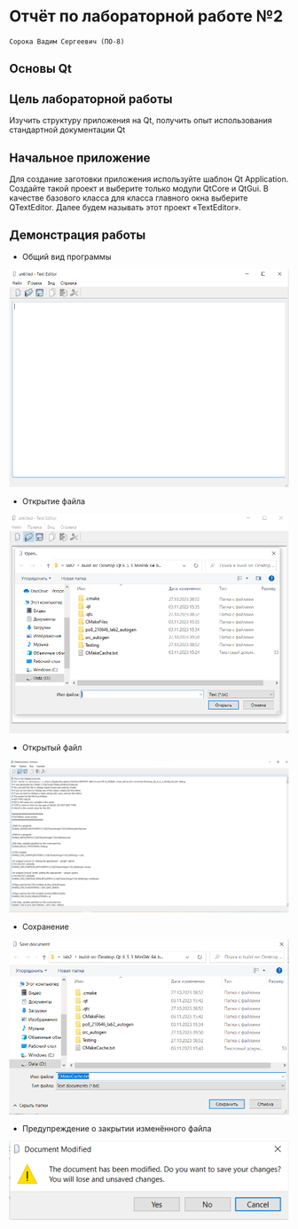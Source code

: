 # Отчёт по лабораторной работе №2

`Сорока Вадим Сергеевич (ПО-8)`

## Основы Qt

## Цель лабораторной работы

Изучить структуру приложения на Qt, получить опыт использования стандартной документации Qt

## Начальное приложение

Для создание заготовки приложения используйте шаблон Qt Application. Создайте такой
проект и выберите только модули QtCore и QtGui. В качестве базового класса для класса главного окна выберите QTextEditor. Далее будем называть этот проект «TextEditor».

## Демонстрация работы

* Общий вид программы

![image](./img/img1.png)


* Открытие файла

![image](./img/img2.png)


* Открытый файл

![image](./img/img3.png)


* Сохранение

![image](./img/img4.png)


* Предупреждение о закрытии изменённого файла

![image](./img/img5.png)
